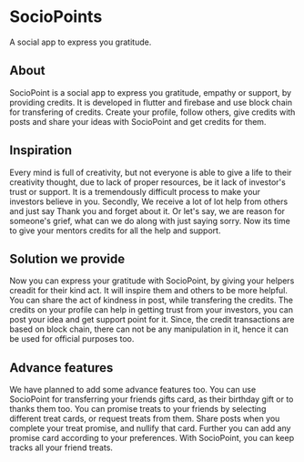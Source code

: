 # SocioPoints

A social app to express you gratitude.

## About

SocioPoint is a social app to express you gratitude, empathy or support, by providing credits.
It is developed in flutter and firebase and use block chain for transfering of credits.
Create your profile, follow others, give credits with posts and share your ideas with SocioPoint and get credits for them.

## Inspiration
Every mind is full of creativity, but not everyone is able to give a life to their creativity thought, due to lack of proper resources, be it lack of investor's trust or support. It is a tremendously difficult process to make your investors believe in you.
Secondly, We receive a lot of lot help from others and just say Thank you and forget about it. Or let's say, we are reason for someone's grief, what can we do along with just saying sorry. Now its time to give your mentors credits for all the help and support.

## Solution we provide

Now you can express your gratitude with SocioPoint, by giving your helpers creadit for their kind act. It will inspire them and others to be more helpful. You can share the act of kindness in post, while transfering the credits.
The credits on your profile can help in getting trust from your investors, you can post your idea and get support point for it. Since, the credit transactions are based on block chain, there can not be any manipulation in it, hence it can be used for official purposes too.

## Advance features
We have planned to add some advance features too.
You can use SocioPoint for transferring your friends gifts card, as their birthday gift or to thanks them too.
You can promise treats to your friends by selecting different treat cards, or request treats from them. Share  posts when you complete your treat promise, and nullify that card.
Further you can add any promise card according to your preferences. 
With SocioPoint, you can keep tracks all your friend treats.